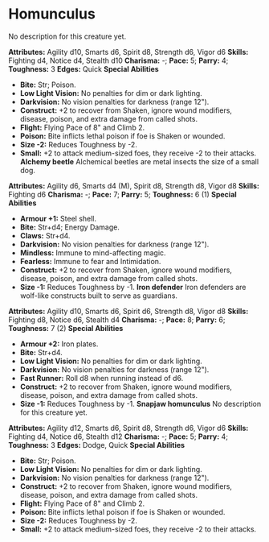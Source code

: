 # Homunculus

No description for this creature yet.

**Attributes:** Agility d10, Smarts d6, Spirit d8, Strength d6, Vigor
d6
**Skills:** Fighting d4, Notice d4, Stealth d10
**Charisma:** -; **Pace:** 5; **Parry:** 4; **Toughness:** 3
**Edges:** Quick
**Special Abilities**

- **Bite:** Str; Poison.
- **Low Light Vision:** No penalties for dim or dark lighting.
- **Darkvision:** No vision penalties for darkness (range 12").
- **Construct:** +2 to recover from Shaken, ignore wound modifiers,
disease, poison, and extra damage from called shots.
- **Flight:** Flying Pace of 8" and Climb 2.
- **Poison:** Bite inflicts lethal poison if foe is Shaken or wounded.
- **Size -2:** Reduces Toughness by -2.
- **Small:** +2 to attack medium-sized foes, they receive -2 to their
attacks.
**Alchemy beetle**
Alchemical beetles are metal insects the size of a small dog.

**Attributes:** Agility d6, Smarts d4 (M), Spirit d8, Strength d8, Vigor
d8
**Skills:** Fighting d6
**Charisma:** -; **Pace:** 7; **Parry:** 5; **Toughness:** 6 (1)
**Special Abilities**

- **Armour +1:** Steel shell.
- **Bite:** Str+d4; Energy Damage.
- **Claws:** Str+d4.
- **Darkvision:** No vision penalties for darkness (range 12").
- **Mindless:** Immune to mind-affecting magic.
- **Fearless:** Immune to fear and Intimidation.
- **Construct:** +2 to recover from Shaken, ignore wound modifiers,
disease, poison, and extra damage from called shots.
- **Size -1:** Reduces Toughness by -1.
**Iron defender**
Iron defenders are wolf-like constructs built to serve as guardians.

**Attributes:** Agility d10, Smarts d6, Spirit d6, Strength d8, Vigor
d8
**Skills:** Fighting d8, Notice d6, Stealth d4
**Charisma:** -; **Pace:** 8; **Parry:** 6; **Toughness:** 7 (2)
**Special Abilities**

- **Armour +2:** Iron plates.
- **Bite:** Str+d4.
- **Low Light Vision:** No penalties for dim or dark lighting.
- **Darkvision:** No vision penalties for darkness (range 12").
- **Fast Runner:** Roll d8 when running instead of d6.
- **Construct:** +2 to recover from Shaken, ignore wound modifiers,
disease, poison, and extra damage from called shots.
- **Size -1:** Reduces Toughness by -1.
**Snapjaw homunculus**
No description for this creature yet.

**Attributes:** Agility d12, Smarts d6, Spirit d8, Strength d6, Vigor
d6
**Skills:** Fighting d4, Notice d6, Stealth d12
**Charisma:** -; **Pace:** 5; **Parry:** 4; **Toughness:** 3
**Edges:** Dodge, Quick
**Special Abilities**

- **Bite:** Str; Poison.
- **Low Light Vision:** No penalties for dim or dark lighting.
- **Darkvision:** No vision penalties for darkness (range 12").
- **Construct:** +2 to recover from Shaken, ignore wound modifiers,
disease, poison, and extra damage from called shots.
- **Flight:** Flying Pace of 8" and Climb 2.
- **Poison:** Bite inflicts lethal poison if foe is Shaken or wounded.
- **Size -2:** Reduces Toughness by -2.
- **Small:** +2 to attack medium-sized foes, they receive -2 to their
attacks.
